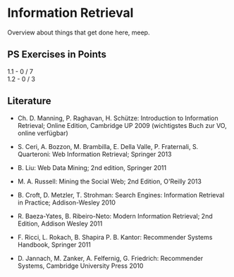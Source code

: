 # Information Retrieval
Overview about things that get done here, meep. 

## PS Exercises in Points
1.1 - 0 / 7  
1.2 - 0 / 3

## Literature 
* Ch. D. Manning, P. Raghavan, H. Schütze: Introduction to Information Retrieval; Online Edition, Cambridge UP 2009
(wichtigstes Buch zur VO, online verfügbar)

* S. Ceri, A. Bozzon, M. Brambilla, E. Della Valle, P. Fraternali, S. Quarteroni: Web Information Retrieval; Springer 2013

* B. Liu: Web Data Mining; 2nd edition, Springer 2011

* M. A. Russell: Mining the Social Web; 2nd Edition, O'Reilly 2013

* B. Croft, D. Metzler, T. Strohman: Search Engines: Information Retrieval in Practice; Addison-Wesley 2010

* R. Baeza-Yates, B. Ribeiro-Neto: Modern Information Retrieval; 2nd Edition, Addison Wesley 2011

* F. Ricci, L. Rokach, B. Shapira P. B. Kantor: Recommender Systems Handbook, Springer 2011

* D. Jannach, M. Zanker, A. Felfernig, G. Friedrich: Recommender Systems, Cambridge University Press 2010
